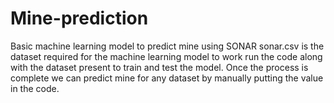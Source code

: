 # Mine-prediction
Basic machine learning model to predict mine using SONAR 
sonar.csv is the dataset required for the machine learning model to work
run the code along with the dataset present to train and test the model.
Once the process is complete we can predict mine for any dataset by manually putting the value in the code.
